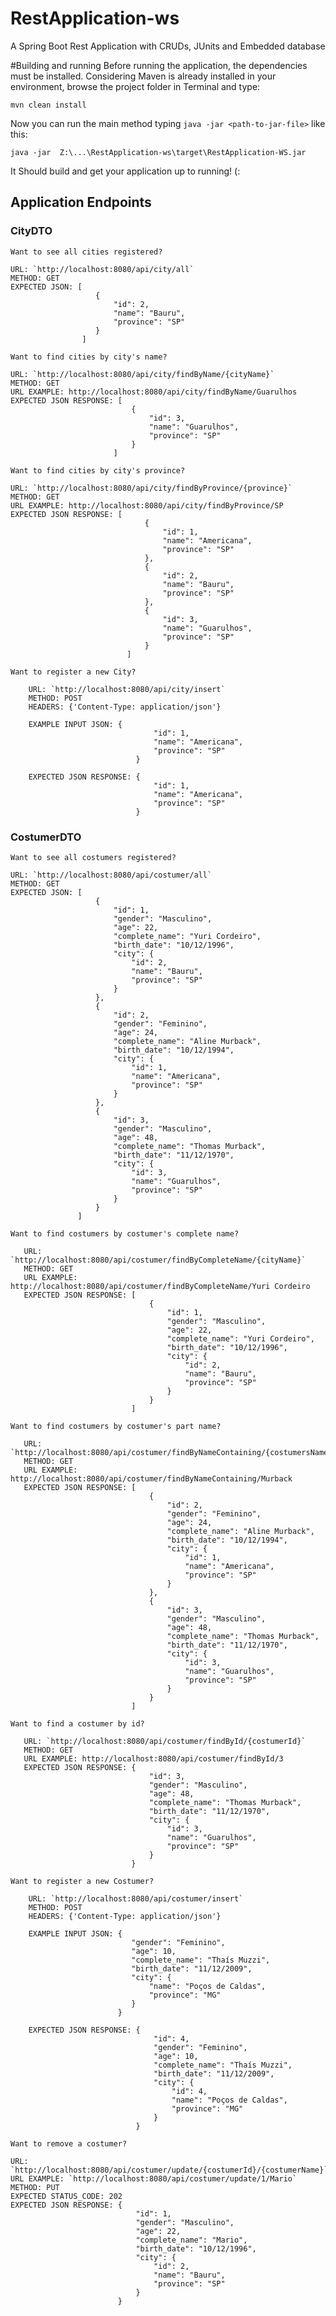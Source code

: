 # RestApplication-ws
A Spring Boot Rest Application with CRUDs, JUnits and Embedded database

#Building and running 
Before running the application, the dependencies must be installed. Considering Maven is already installed in your environment, browse the project folder in Terminal and type:

    mvn clean install
    
Now you can run the main method typing `java -jar <path-to-jar-file>` like this:

    java -jar  Z:\...\RestApplication-ws\target\RestApplication-WS.jar
    
It Should build and get your application up to running! (:   

##
## Application Endpoints

### CityDTO

`Want to see all cities registered?`
 
    URL: `http://localhost:8080/api/city/all`
    METHOD: GET
    EXPECTED JSON: [
                       {
                           "id": 2,
                           "name": "Bauru",
                           "province": "SP"
                       }
                    ]
                    
                        
`Want to find cities by city's name?`
    
    URL: `http://localhost:8080/api/city/findByName/{cityName}`
    METHOD: GET
    URL EXAMPLE: http://localhost:8080/api/city/findByName/Guarulhos
    EXPECTED JSON RESPONSE: [
                               {
                                   "id": 3,
                                   "name": "Guarulhos",
                                   "province": "SP"
                               }
                           ]  


`Want to find cities by city's province?`
    
    URL: `http://localhost:8080/api/city/findByProvince/{province}`
    METHOD: GET
    URL EXAMPLE: http://localhost:8080/api/city/findByProvince/SP
    EXPECTED JSON RESPONSE: [
                                  {
                                      "id": 1,
                                      "name": "Americana",
                                      "province": "SP"
                                  },
                                  {
                                      "id": 2,
                                      "name": "Bauru",
                                      "province": "SP"
                                  },
                                  {
                                      "id": 3,
                                      "name": "Guarulhos",
                                      "province": "SP"
                                  }
                              ]    
    
`Want to register a new City?`
        
        URL: `http://localhost:8080/api/city/insert`
        METHOD: POST
        HEADERS: {'Content-Type: application/json'}
        
        EXAMPLE INPUT JSON: {
                                    "id": 1,
                                    "name": "Americana",
                                    "province": "SP"
                                }
        
        EXPECTED JSON RESPONSE: {
                                    "id": 1,
                                    "name": "Americana",
                                    "province": "SP"
                                }


### CostumerDTO

`Want to see all costumers registered? `
 
    URL: `http://localhost:8080/api/costumer/all`
    METHOD: GET
    EXPECTED JSON: [
                       {
                           "id": 1,
                           "gender": "Masculino",
                           "age": 22,
                           "complete_name": "Yuri Cordeiro",
                           "birth_date": "10/12/1996",
                           "city": {
                               "id": 2,
                               "name": "Bauru",
                               "province": "SP"
                           }
                       },
                       {
                           "id": 2,
                           "gender": "Feminino",
                           "age": 24,
                           "complete_name": "Aline Murback",
                           "birth_date": "10/12/1994",
                           "city": {
                               "id": 1,
                               "name": "Americana",
                               "province": "SP"
                           }
                       },
                       {
                           "id": 3,
                           "gender": "Masculino",
                           "age": 48,
                           "complete_name": "Thomas Murback",
                           "birth_date": "11/12/1970",
                           "city": {
                               "id": 3,
                               "name": "Guarulhos",
                               "province": "SP"
                           }
                       }
                   ]
                   
`Want to find costumers by costumer's complete name?`
       
       URL: `http://localhost:8080/api/costumer/findByCompleteName/{cityName}`
       METHOD: GET
       URL EXAMPLE: http://localhost:8080/api/costumer/findByCompleteName/Yuri Cordeiro
       EXPECTED JSON RESPONSE: [
                                   {
                                       "id": 1,
                                       "gender": "Masculino",
                                       "age": 22,
                                       "complete_name": "Yuri Cordeiro",
                                       "birth_date": "10/12/1996",
                                       "city": {
                                           "id": 2,
                                           "name": "Bauru",
                                           "province": "SP"
                                       }
                                   }
                               ]
                               
                               
`Want to find costumers by costumer's part name? `
       
       URL: `http://localhost:8080/api/costumer/findByNameContaining/{costumersNamePart}`
       METHOD: GET
       URL EXAMPLE: http://localhost:8080/api/costumer/findByNameContaining/Murback
       EXPECTED JSON RESPONSE: [
                                   {
                                       "id": 2,
                                       "gender": "Feminino",
                                       "age": 24,
                                       "complete_name": "Aline Murback",
                                       "birth_date": "10/12/1994",
                                       "city": {
                                           "id": 1,
                                           "name": "Americana",
                                           "province": "SP"
                                       }
                                   },
                                   {
                                       "id": 3,
                                       "gender": "Masculino",
                                       "age": 48,
                                       "complete_name": "Thomas Murback",
                                       "birth_date": "11/12/1970",
                                       "city": {
                                           "id": 3,
                                           "name": "Guarulhos",
                                           "province": "SP"
                                       }
                                   }
                               ]
                               

`Want to find a costumer by id?`
       
       URL: `http://localhost:8080/api/costumer/findById/{costumerId}`
       METHOD: GET
       URL EXAMPLE: http://localhost:8080/api/costumer/findById/3
       EXPECTED JSON RESPONSE: {
                                   "id": 3,
                                   "gender": "Masculino",
                                   "age": 48,
                                   "complete_name": "Thomas Murback",
                                   "birth_date": "11/12/1970",
                                   "city": {
                                       "id": 3,
                                       "name": "Guarulhos",
                                       "province": "SP"
                                   }
                               }
                               
`Want to register a new Costumer?`
        
        URL: `http://localhost:8080/api/costumer/insert`
        METHOD: POST
        HEADERS: {'Content-Type: application/json'}
        
        EXAMPLE INPUT JSON: {
                               "gender": "Feminino",
                               "age": 10,
                               "complete_name": "Thaís Muzzi",
                               "birth_date": "11/12/2009",
                               "city": {
                            	   "name": "Poços de Caldas",
                            	   "province": "MG"
                               }
                            }
        
        EXPECTED JSON RESPONSE: {
                                    "id": 4,
                                    "gender": "Feminino",
                                    "age": 10,
                                    "complete_name": "Thaís Muzzi",
                                    "birth_date": "11/12/2009",
                                    "city": {
                                        "id": 4,
                                        "name": "Poços de Caldas",
                                        "province": "MG"
                                    }
                                }
                                
`Want to remove a costumer? `
 
    URL: `http://localhost:8080/api/costumer/update/{costumerId}/{costumerName}`
    URL EXAMPLE: `http://localhost:8080/api/costumer/update/1/Mario`
    METHOD: PUT
    EXPECTED STATUS_CODE: 202
    EXPECTED JSON RESPONSE: {
                                "id": 1,
                                "gender": "Masculino",
                                "age": 22,
                                "complete_name": "Mario",
                                "birth_date": "10/12/1996",
                                "city": {
                                    "id": 2,
                                    "name": "Bauru",
                                    "province": "SP"
                                }
                            }